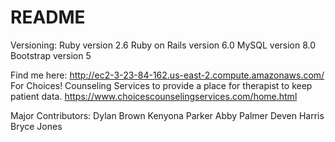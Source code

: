 # README

Versioning:
Ruby version 2.6
Ruby on Rails version 6.0
MySQL version 8.0
Bootstrap version 5

Find me here:
http://ec2-3-23-84-162.us-east-2.compute.amazonaws.com/
For Choices! Counseling Services to provide a place for therapist to keep patient data.
https://www.choicescounselingservices.com/home.html

Major Contributors:
Dylan Brown
Kenyona Parker
Abby Palmer
Deven Harris
Bryce Jones
